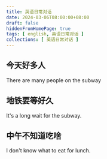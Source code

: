 ```yaml
---
title: 英语日常对话
date: 2024-03-06T08:00:00+08:00
draft: false
hiddenFromHomePage: true
tags: [ english, 英语日常对话 ]
collections: [ 英语日常对话 ]
---
```


## 今天好多人

There are many people on the subway

## 地铁要等好久

It's a long wait for the subway.

## 中午不知道吃啥

I don't know what to eat for lunch.
